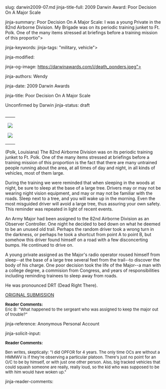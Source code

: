 slug: darwin2009-07.md
jinja-title-full: 2009 Darwin Award: Poor Decision On A Major Scale

jinja-summary: Poor Decision On A Major Scale: I was a young Private in the 82nd Airborne Division. My Brigade was on its periodic training junket to Ft. Polk. One of the many items stressed at briefings before a training mission of this proportio">

jinja-keywords:
jinja-tags: "military, vehicle">

jinja-modified:

jinja-og-image: https://darwinawards.com/i/death_ponders.jpeg">

jinja-authors: Wendy

jinja-date: 2009 Darwin Awards


jinja-title: Poor Decision On A Major Scale

Unconfirmed by Darwin
jinja-status: draft
<TABLE border=0 align=right><TR><TD align=center>

<A href="/cgi/search.pl?keywords=category%3Dvehicle&swishindex=stories.data&show_description=yes&maxdisplay=10&maxresults=50"><IMG src="/i/icon/car.jpg" border=0></A>

<A href="/cgi/search.pl?keywords=category%3Dmilitary&swishindex=stories.data&show_description=yes&maxdisplay=10&maxresults=50"><IMG src="/i/icon/military.png" border=0></A>

</TD></TR></TABLE>

(Polk, Louisiana) The 82nd Airborne Division was on its periodic training
junket to Ft. Polk. One of the many items stressed at briefings before a
training mission of this proportion is the fact that there are many
untrained people running about the area, at all times of day and night, in
all kinds of vehicles, most of them large.

During the training we were reminded that when sleeping in the woods at
night, be sure to sleep at the base of a large tree. Drivers may or may
not be wearing night vision equipment, and may or may not be familiar with
the roads. Sleep next to a tree, and you will wake up in the morning.
Even the most misguided driver will avoid a large tree, thus assuring your
own safety. This reminder was repeated in light of recent events.

An Army Major had been assigned to the 82nd Airborne Division as an
Observer Controller. One night he decided to bed down on what he deemed
to be an unused old trail. Perhaps the random driver took a wrong turn in
the darkness, or perhaps he took a shortcut from point A to point B, but
somehow this driver found himself on a road with a few disconcerting bumps.
He continued to drive on.

A young private assigned as the Major's radio operator roused himself from
sleep--at the base of a large tree several feet from the trail--to discover
the body of his charge.	 One poor decision took the life of the Major--a
man with a college degree, a commision from Congress, and years of
responsibilities including reminding trainees to sleep away from roads.

He was pronounced DRT (Dead Right There).

<A href="http://www.DarwinAwards.com/slush/200908/pending20090812-170429.html">ORIGINAL SUBMISSION</A>

<FONT size=-1><B>Reader Comments:</B><BR>
Eric B: "What happened to the sergeant who was assigned to keep the major
out of trouble?"<BR>
</FONT>

jinja-reference: Anonymous Personal Account

jinja-solicit-input:

<FONT size=-1><B>Reader Comments:</B><BR>

Ben writes, skeptically: "I did OPFOR for 4 years. The only time OCs are
without a HMMWV is if they're observing a particular platoon. There's just
no point for an O/C to be by himself, or with just one other person. Also,
big tracked vehicles that could squash someone are really, really loud, so
the kid who was supposed to be with him would have woken up."<BR>

</FONT>

jinja-reader-comments:



<!--#include file=nav_2009.html -->



